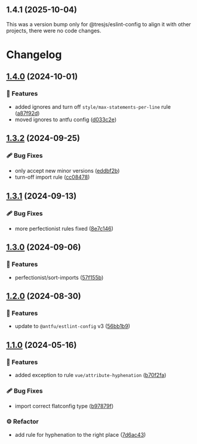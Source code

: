 ## 1.4.1 (2025-10-04)

This was a version bump only for @tresjs/eslint-config to align it with other projects, there were no code changes.

# Changelog

## [1.4.0](https://github.com/Tresjs/eslint-config/compare/1.3.2...1.4.0) (2024-10-01)


### 🚀 Features

* added ignores and turn off `style/max-statements-per-line` rule ([a87f92d](https://github.com/Tresjs/eslint-config/commit/a87f92d2c5d6665552d92346be62a52748b9840e))
* moved ignores to antfu config ([d033c2e](https://github.com/Tresjs/eslint-config/commit/d033c2e73b9c1ab74eedf366ed5dadaa8dcf4717))

## [1.3.2](https://github.com/Tresjs/eslint-config/compare/1.3.1...1.3.2) (2024-09-25)


### 🩹 Bug Fixes

* only accept new minor versions ([eddbf2b](https://github.com/Tresjs/eslint-config/commit/eddbf2b958a9d0661c1151035b4ece85955aab43))
* turn-off import rule ([cc08478](https://github.com/Tresjs/eslint-config/commit/cc08478cc36b41d6ce54dca7b737fb8b2d113d84))

## [1.3.1](https://github.com/tresjs/eslint-config/compare/1.3.0...1.3.1) (2024-09-13)


### 🩹 Bug Fixes

* more perfectionist rules fixed ([8e7c146](https://github.com/tresjs/eslint-config/commit/8e7c1466bba6070d159802a1ce5ad9c53073e526))

## [1.3.0](https://github.com/tresjs/eslint-config/compare/1.2.0...1.3.0) (2024-09-06)


### 🚀 Features

* perfectionist/sort-imports ([57f155b](https://github.com/tresjs/eslint-config/commit/57f155b8126d2f87a9a324bab436dfae71734022))

## [1.2.0](https://github.com/tresjs/eslint-config/compare/1.1.0...1.2.0) (2024-08-30)


### 🚀 Features

* update to `@antfu/estlint-config` v3 ([56bb1b9](https://github.com/tresjs/eslint-config/commit/56bb1b9acb24806597f657ad132d76171d96a33b))

## [1.1.0](https://github.com/tresjs/eslint-config/compare/1.0.0...1.1.0) (2024-05-16)


### 🚀 Features

* added exception to rule `vue/attribute-hyphenation` ([b70f2fa](https://github.com/tresjs/eslint-config/commit/b70f2fa94123751f05a4e64ff5fb1a3043757090))


### 🩹 Bug Fixes

* import correct flatconfig type ([b97879f](https://github.com/tresjs/eslint-config/commit/b97879f5d88487e93f510c18a92ecdddbfa49b55))


### ⚙️ Refactor

* add rule for hyphenation to the right place ([7d6ac43](https://github.com/tresjs/eslint-config/commit/7d6ac4383dd78192cca89de133980593b0ee0efa))
